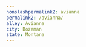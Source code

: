 ```yaml
---
﻿nonslashpermalink2: avianna
permalink2: /avianna/
alley: Avianna
city: Bozeman
state: Montana
---
```

